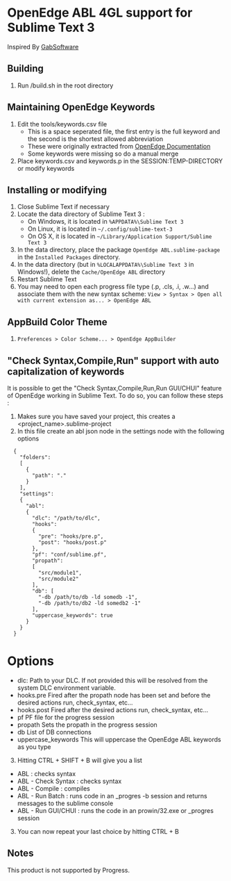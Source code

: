 # OpenEdge ABL 4GL support for Sublime Text 3

Inspired By [GabSoftware](http://www.gabsoftware.com/)

## Building

1. Run /build.sh in the root directory

## Maintaining OpenEdge Keywords

1. Edit the tools/keywords.csv file
   * This is a space seperated file, the first entry is the full keyword and the second is the shortest allowed abbreviation
   * These were originally extracted from [OpenEdge Documentation](https://documentation.progress.com/output/ua/OpenEdge_latest/index.html#page/dvref%2Fkeyword-index.html%23)
   * Some keywords were missing so do a manual merge
2. Place keywords.csv and keywords.p in the SESSION:TEMP-DIRECTORY or modify keywords

## Installing or modifying

1. Close Sublime Text if necessary
2. Locate the data directory of Sublime Text 3 :
   * On Windows, it is located in `%APPDATA%\Sublime Text 3`
   * On Linux, it is located in `~/.config/sublime-text-3`
   * On OS X, it is located in `~/Library/Application Support/Sublime Text 3`
3. In the data directory, place the package `OpenEdge ABL.sublime-package` in the `Installed Packages` directory.
4. In the data directory (but in `%LOCALAPPDATA%\Sublime Text 3` in Windows!), delete the `Cache/OpenEdge ABL` directory
5. Restart Sublime Text
6. You may need to open each progress file type (.p, .cls, .i, .w...) and associate them with the new syntax scheme:
   `View > Syntax > Open all with current extension as... > OpenEdge ABL`

## AppBuild Color Theme

1. `Preferences > Color Scheme... > OpenEdge AppBuilder`

## "Check Syntax,Compile,Run" support with auto capitalization of keywords

It is possible to get the "Check Syntax,Compile,Run,Run GUI/CHUI" feature of OpenEdge working in Sublime Text. To do so, you can follow these steps :

1. Makes sure you have saved your project, this creates a <project_name>.sublime-project
2. In this file create an abl json node in the settings node with the following options
```
  {
    "folders":
    [
      {
        "path": "."
      }
    ],
    "settings":
    {
      "abl":
      {
        "dlc": "/path/to/dlc",
        "hooks":  
        {
          "pre": "hooks/pre.p",
          "post": "hooks/post.p"
        },
        "pf": "conf/sublime.pf",
        "propath":
        [
          "src/module1",
          "src/module2"
        ],
        "db": [
          "-db /path/to/db -ld somedb -1",
          "-db /path/to/db2 -ld somedb2 -1"
        ],
        "uppercase_keywords": true
      }
    }
  }
```

Options
=======
  - dlc:                Path to your DLC. If not provided this will be resolved from the system DLC environment variable.
  - hooks.pre           Fired after the propath node has been set and before the desired actions run, check_syntax, etc...
  - hooks.post          Fired after the desired actions run, check_syntax, etc...
  - pf                  PF file for the progress session
  - propath             Sets the propath in the progress session
  - db                  List of DB connections
  - uppercase_keywords  This will uppercase the OpenEdge ABL keywords as you type

3. Hitting CTRL + SHIFT + B will give you a list
  - ABL                  : checks syntax
  - ABL - Check Syntax   : checks syntax
  - ABL - Compile        : compiles
  - ABL - Run Batch      : runs code in an \_progres -b session and returns messages to the sublime console
  - ABL - Run GUI/CHUI   : runs the code in an prowin/32.exe or \_progres session
3. You can now repeat your last choice by hitting CTRL + B

## Notes

This product is not supported by Progress.